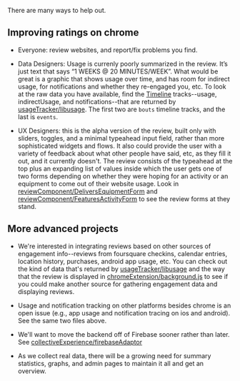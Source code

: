 There are many ways to help out.


## Improving ratings on chrome

* Everyone: review websites, and report/fix problems you find.

* Data Designers:  Usage is currenly poorly summarized in the review. It’s just text that says “1 WEEKS @ 20 MINUTES/WEEK”.  What would be great is a graphic that shows usage over time, and has room for indirect usage, for notifications and whether they re-engaged you, etc.  To look at the raw data you have available, find the [Timeline](Timeline.md) tracks--usage, indirectUsage, and notifications--that are returned by [usageTracker/libusage](../src/usageTracker/libusage.js).  The first two are `bouts` timeline tracks, and the last is `events`.

* UX Designers: this is the alpha version of the review, built only with sliders, toggles, and a minimal typeahead input field, rather than more sophisticated widgets and flows.  It also could provide the user with a variety of feedback about what other people have said, etc, as they fill it out, and it currently doesn't.  The review consists of the typeahead at the top plus an expanding list of values inside which the user gets one of two forms depending on whether they were hoping for an activity or an equipment to come out of their website usage.  Look in [reviewComponent/DeliversEquipmentForm](../src/reviewComponent/DeliversEquipmentForm.jsx) and [reviewComponent/FeaturesActivityForm](../src/reviewComponent/FeaturesActivityForm.jsx) to see the review forms at they stand.



## More advanced projects

* We're interested in integrating reviews based on other sources of engagement info--reviews from foursquare checkins, calendar entries, location history, purchases, android app usage, etc.  You can check out the kind of data that's returned by [usageTracker/libusage](../src/usageTracker/libusage.js) and the way that the review is displayed in [chromeExtension/background.js](../src/chromeExtension/background.js) to see if you could make another source for gathering engagement data and displaying reviews.

* Usage and notification tracking on other platforms besides chrome is an open issue (e.g., app usage and notification tracing on ios and android).  See the same two files above.

* We'll want to move the backend off of Firebase sooner rather than later.  See [collectiveExperience/firebaseAdaptor](../src/collectiveExperience/firebaseAdaptor.js)

* As we collect real data, there will be a growing need for summary statistics, graphs, and admin pages to maintain it all and get an overview.

